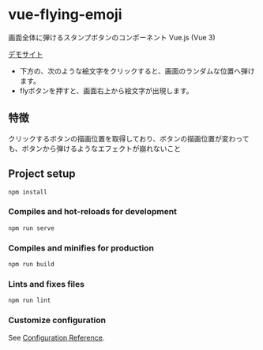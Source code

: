 # vue-flying-emoji

画面全体に弾けるスタンプボタンのコンポーネント Vue.js (Vue 3)

[デモサイト](https://yammer.jp/vue-flying-emoji/)

- 下方の、次のような絵文字をクリックすると、画面のランダムな位置へ弾けます。
- flyボタンを押すと、画面右上から絵文字が出現します。

## 特徴

クリックするボタンの描画位置を取得しており、ボタンの描画位置が変わっても、ボタンから弾けるようなエフェクトが崩れないこと

## Project setup
```
npm install
```

### Compiles and hot-reloads for development
```
npm run serve
```

### Compiles and minifies for production
```
npm run build
```

### Lints and fixes files
```
npm run lint
```

### Customize configuration
See [Configuration Reference](https://cli.vuejs.org/config/).

